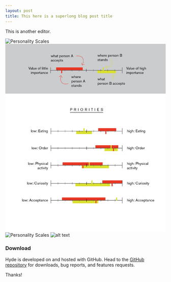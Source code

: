 ```yaml
---
layout: post
title: This here is a superlong blog post title
---
```


This is another editor.

![Personality Scales](/images/PersonalityScale_22.jpg "That is the title")
![Personality Scales](images/PersonalityScale_22.jpg "That is the title")
![Personality Scales](/images/PersonalityScale_22.jpg)
![alt text](http://www.gravatar.com/avatar/dd5a7ef1476fb01998a215b1642dfd07?s=128&d=identicon&r=PG "Title")

### Download

Hyde is developed on and hosted with GitHub. Head to the <a href="https://github.com/poole/hyde">GitHub repository</a> for downloads, bug reports, and features requests.

Thanks!
